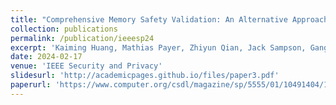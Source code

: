 ```yaml
---
title: "Comprehensive Memory Safety Validation: An Alternative Approach to Memory Safety"
collection: publications
permalink: /publication/ieeesp24
excerpt: 'Kaiming Huang, Mathias Payer, Zhiyun Qian, Jack Sampson, Gang Tan, Trent Jaeger.'
date: 2024-02-17
venue: 'IEEE Security and Privacy'
slidesurl: 'http://academicpages.github.io/files/paper3.pdf'
paperurl: 'https://www.computer.org/csdl/magazine/sp/5555/01/10491404/1VSc5I8bM1q'
---
```

